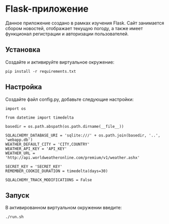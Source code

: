 Flask-приложение
=====
Данное приложение создано в рамках изучения Flask. Сайт занимается сбором новостей, отображает текущую погоду, а также имеет функционал регистрации и авторизации пользователей.

Установка
---------
Создайте и активируйте виртуальное окружение:

    pip install -r requirements.txt

Настройка
---------
Создайте файл config.py, добавьте следующие настройки:

    import os

    from datetime import timedelta

    basedir = os.path.abspath(os.path.dirname(__file__))

    SQLALCHEMY_DATABASE_URI = 'sqlite:///' + os.path.join(basedir, '..', 'webapp.db')
    WEATHER_DEFAULT_CITY = 'CITY,COUNTRY'
    WEATHER_API_KEY = 'API_KEY'
    WEATHER_URL = 'http://api.worldweatheronline.com/premium/v1/weather.ashx'

    SECRET_KEY = 'SECRET_KEY'
    REMEMBER_COOKIE_DURATION = timedelta(days=30)

    SQLALCHEMY_TRACK_MODIFICATIONS = False

Запуск
-------

В активированном виртуальном окружении введите:

    ./run.sh
